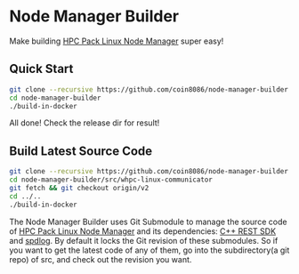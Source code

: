 # Node Manager Builder

Make building [HPC Pack Linux Node Manager](https://github.com/coolmay/whpc-linux-communicator) super easy!

## Quick Start

```bash
git clone --recursive https://github.com/coin8086/node-manager-builder.git
cd node-manager-builder
./build-in-docker
```

All done! Check the release dir for result!

## Build Latest Source Code

```bash
git clone --recursive https://github.com/coin8086/node-manager-builder.git
cd node-manager-builder/src/whpc-linux-communicator
git fetch && git checkout origin/v2
cd ../..
./build-in-docker
```

The Node Manager Builder uses Git Submodule to manage the source code of [HPC Pack Linux Node Manager](https://github.com/coolmay/whpc-linux-communicator) and its dependencies: [C++ REST SDK](https://github.com/EvanCui/cpprestsdk) and [spdlog](https://github.com/EvanCui/spdlog). By default it locks the Git revision of these submodules. So if you want to get the latest code of any of them, go into the subdirectory(a git repo) of src, and check out the revision you want.
